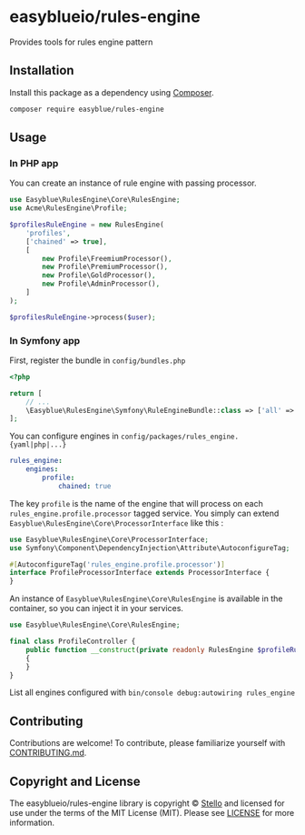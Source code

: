 # easyblueio/rules-engine

Provides tools for rules engine pattern

## Installation

Install this package as a dependency using [Composer](https://getcomposer.org).

``` bash
composer require easyblue/rules-engine
```


## Usage

### In PHP app

You can create an instance of rule engine with passing processor.

``` php
use Easyblue\RulesEngine\Core\RulesEngine;
use Acme\RulesEngine\Profile;

$profilesRuleEngine = new RulesEngine(
    'profiles',
    ['chained' => true],
    [
        new Profile\FreemiumProcessor(),
        new Profile\PremiumProcessor(),
        new Profile\GoldProcessor(),
        new Profile\AdminProcessor(),
    ]
);

$profilesRuleEngine->process($user);
```

### In Symfony app

First, register the bundle in `config/bundles.php`

```php
<?php

return [
    // ...
    \Easyblue\RulesEngine\Symfony\RuleEngineBundle::class => ['all' => true],
];
```

You can configure engines in `config/packages/rules_engine.{yaml|php|...}`

```yaml
rules_engine:
    engines:
        profile:
            chained: true
````

The key `profile` is the name of the engine that will process on each `rules_engine.profile.processor` tagged service.
You simply can extend `Easyblue\RulesEngine\Core\ProcessorInterface` like this :

``` php
use Easyblue\RulesEngine\Core\ProcessorInterface;
use Symfony\Component\DependencyInjection\Attribute\AutoconfigureTag;

#[AutoconfigureTag('rules_engine.profile.processor')]
interface ProfileProcessorInterface extends ProcessorInterface {
}
```

An instance of `Easyblue\RulesEngine\Core\RulesEngine` is available in the container, so you can inject it in your services.

``` php
use Easyblue\RulesEngine\Core\RulesEngine;

final class ProfileController {
    public function __construct(private readonly RulesEngine $profileRulesEngine)
    {
    }
}
```

List all engines configured with `bin/console debug:autowiring rules_engine`


## Contributing

Contributions are welcome! To contribute, please familiarize yourself with
[CONTRIBUTING.md](CONTRIBUTING.md).


## Copyright and License

The easyblueio/rules-engine library is copyright © [Stello](mailto:dev@stello.eu)
and licensed for use under the terms of the
MIT License (MIT). Please see [LICENSE](LICENSE) for more information.


